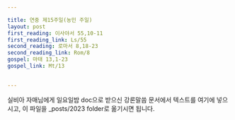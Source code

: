 ```yaml
---

title: 연중 제15주일(농민 주일)
layout: post 
first_reading: 이사야서 55,10-11
first_reading_link: Ls/55
second_reading: 로마서 8,18-23
second_reading_link: Rom/8
gospel: 마태 13,1-23
gospel_link: Mt/13
 

---
```



실비아 자매님에게 일요일밤 doc으로 받으신
강론말씀 문서에서
텍스트를 여기에 넣으시고,
이 파일을 _posts/2023 folder로 옮기시면 됩니다.
